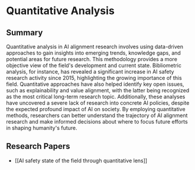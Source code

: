 # Quantitative Analysis

## Summary
 Quantitative analysis in AI alignment research involves using data-driven approaches to gain insights into emerging trends, knowledge gaps, and potential areas for future research. This methodology provides a more objective view of the field's development and current state. Bibliometric analysis, for instance, has revealed a significant increase in AI safety research activity since 2015, highlighting the growing importance of this field. Quantitative approaches have also helped identify key open issues, such as explainability and value alignment, with the latter being recognized as the most critical long-term research topic. Additionally, these analyses have uncovered a severe lack of research into concrete AI policies, despite the expected profound impact of AI on society. By employing quantitative methods, researchers can better understand the trajectory of AI alignment research and make informed decisions about where to focus future efforts in shaping humanity's future.
## Research Papers

- [[AI safety state of the field through quantitative lens]]
